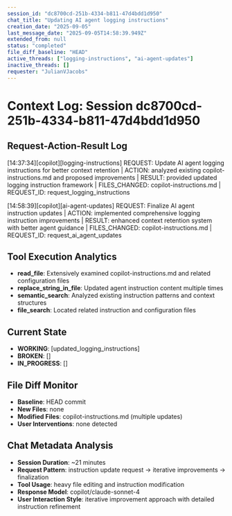 ```yaml
---
session_id: "dc8700cd-251b-4334-b811-47d4bdd1d950"
chat_title: "Updating AI agent logging instructions"
creation_date: "2025-09-05"
last_message_date: "2025-09-05T14:58:39.949Z"
extended_from: null
status: "completed"
file_diff_baseline: "HEAD"
active_threads: ["logging-instructions", "ai-agent-updates"]
inactive_threads: []
requester: "JulianVJacobs"
---
```


# Context Log: Session dc8700cd-251b-4334-b811-47d4bdd1d950

## Request-Action-Result Log

[14:37:34][copilot][logging-instructions] REQUEST: Update AI agent logging instructions for better context retention | ACTION: analyzed existing copilot-instructions.md and proposed improvements | RESULT: provided updated logging instruction framework | FILES_CHANGED: copilot-instructions.md | REQUEST_ID: request_logging_instructions

[14:58:39][copilot][ai-agent-updates] REQUEST: Finalize AI agent instruction updates | ACTION: implemented comprehensive logging instruction improvements | RESULT: enhanced context retention system with better agent guidance | FILES_CHANGED: copilot-instructions.md | REQUEST_ID: request_ai_agent_updates

## Tool Execution Analytics

- **read_file**: Extensively examined copilot-instructions.md and related configuration files
- **replace_string_in_file**: Updated agent instruction content multiple times
- **semantic_search**: Analyzed existing instruction patterns and context structures
- **file_search**: Located related instruction and configuration files

## Current State

- **WORKING**: [updated_logging_instructions]
- **BROKEN**: []
- **IN_PROGRESS**: []

## File Diff Monitor

- **Baseline**: HEAD commit
- **New Files**: none
- **Modified Files**: copilot-instructions.md (multiple updates)
- **User Interventions**: none detected

## Chat Metadata Analysis

- **Session Duration**: ~21 minutes
- **Request Pattern**: instruction update request -> iterative improvements -> finalization
- **Tool Usage**: heavy file editing and instruction modification
- **Response Model**: copilot/claude-sonnet-4
- **User Interaction Style**: iterative improvement approach with detailed instruction refinement

